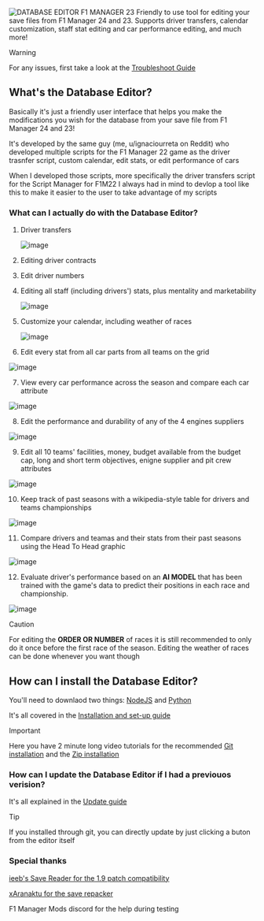 ![DATABASE EDITOR F1 MANAGER 23](https://github.com/IUrreta/Database-Editor-Develop/assets/95303008/0f8493bb-9349-4f2a-b9f8-60a600ae3a54)
Friendly to use tool for editing your save files from F1 Manager 24 and 23. Supports driver transfers, calendar customization, staff stat editing and car performance editing, and much more!

> [!WARNING]
> For any issues, first take a  look at the [Troubleshoot Guide](https://github.com/IUrreta/DatabaseEditor/wiki/Troubleshoot-guide)

## What's the Database Editor? ##
Basically it's just a friendly user interface that helps you make the modifications you wish for the database from your save file from F1 Manager 24 and 23!

It's developed by the same guy (me, u/ignaciourreta on Reddit) who developed multiple scripts for the F1 Manager 22 game as the driver trasnfer script, custom calendar, edit stats, or edit performance of cars

When I developed those scripts, more specifically the driver transfers script for the Script Manager for F1M22 I always had in mind to devlop a tool like this to make it easier to the user to take advantage of my scripts

### What can I actually do with the Database Editor? ###

1. Driver transfers
   
   ![image](https://github.com/user-attachments/assets/6c360742-5576-4e94-8f35-03829334a7d4)

2. Editing driver contracts
3. Edit driver numbers
4. Editing all staff (including drivers') stats, plus mentality and marketability
   
   ![image](https://github.com/user-attachments/assets/6104de3f-e052-4b21-9abc-87bf868a69fa)

5. Customize your calendar, including weather of races
   
   ![image](https://github.com/user-attachments/assets/2d3b338c-554e-4129-ae07-9421d7e805b3)

6. Edit every stat from all car parts from all teams on the grid

![image](https://github.com/user-attachments/assets/7ece60de-677d-4f70-ad6a-9c5cd6cc7792)

7. View every car performance  across the season and compare each car attribute

![image](https://github.com/user-attachments/assets/bd0bcfb8-e321-495d-bad1-410352dd1bee)

8. Edit the performance and durability of any of the 4 engines suppliers
   
![image](https://github.com/user-attachments/assets/cef182b4-72e3-4f6b-ac34-ef074e2c12a1)

9. Edit all 10 teams' facilities, money, budget available from the budget cap, long and short term objectives, enigne supplier and pit crew attributes
   
![image](https://github.com/user-attachments/assets/e7b83dc0-95de-48d6-8ce1-5b3794c52a89)

10. Keep track of past seasons with a wikipedia-style table for drivers and teams championships
    
![image](https://github.com/user-attachments/assets/83afdebf-7817-4d5a-8f78-4a1ec61070c2)

11. Compare drivers and teamas and their stats from their past seasons using the Head To Head graphic
    
![image](https://github.com/user-attachments/assets/176abb4e-ab9f-4e53-a3c9-cf005f461ed0)

12. Evaluate driver's performance based on an **AI MODEL** that has been trained with the game's data to predict their positions in each race and championship.
    
![image](https://github.com/user-attachments/assets/e9b1a937-25e6-4774-93a9-fcfa6de1f650)



> [!CAUTION]
> For editing the **ORDER OR NUMBER** of races it is still recommended to only do it once before the first race of the season.
> Editing the weather of races can be done whenever you want though

## How can I install the Database Editor? ##
You'll need to downlaod two things: [NodeJS](https://nodejs.org/en/download) and [Python](https://www.python.org/downloads/)

It's all covered in the [Installation and set-up guide](https://github.com/IUrreta/DatabaseEditor/wiki/Installation-and-set%E2%80%90up-guide)

> [!IMPORTANT]
> Here you have 2 minute long video tutorials for the recommended [Git installation](https://www.youtube.com/watch?v=ashrVev0KFY) and the [Zip installation](https://www.youtube.com/watch?v=5BjV3vFMxd4)

### How can I update the Database Editor if I had a previouos verision? ###

It's all explained in the [Update guide](https://github.com/IUrreta/DatabaseEditor/wiki/Update-guide)

> [!TIP]
> If you installed through git, you can directly update by just clicking a buton from the editor itself

### Special thanks ###
[ieeb's Save Reader for the 1.9 patch compatibility](https://github.com/iebb/F1ManagerSaveReader)

[xAranaktu for the save repacker](https://github.com/xAranaktu/F1-Manager-2022-SaveFile-Repacker)

F1 Manager Mods discord for the help during testing
